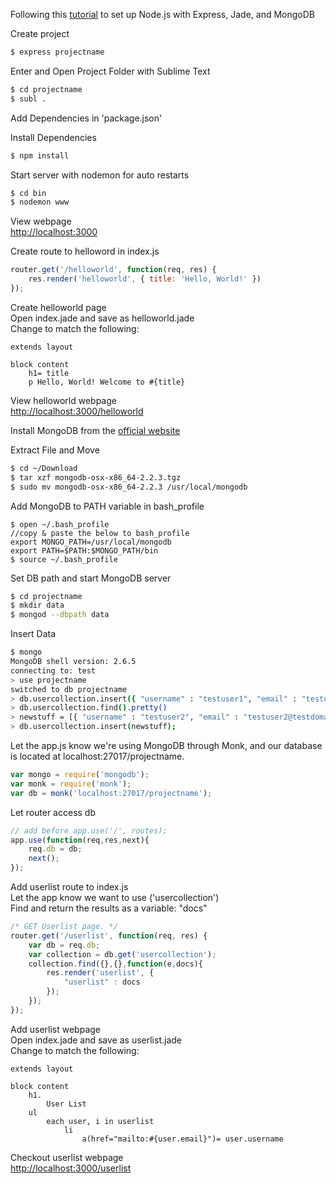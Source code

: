 Following this [tutorial](http://cwbuecheler.com/web/tutorials/2013/node-express-mongo) to set up Node.js with Express, Jade, and MongoDB

Create project  
```bash  
$ express projectname  
```  

Enter and Open Project Folder with Sublime Text
```bash  
$ cd projectname  
$ subl .  
```  

Add Dependencies in 'package.json'  

Install Dependencies
```bash  
$ npm install  
``` 
Start server with nodemon for auto restarts
```bash  
$ cd bin  
$ nodemon www  
```  

View webpage  
[http://localhost:3000](http://localhost:3000)

Create route to helloword in index.js  
```javascript
router.get('/helloworld', function(req, res) {
    res.render('helloworld', { title: 'Hello, World!' })
});
```

Create helloworld page  
Open index.jade and save as helloworld.jade  
Change to match the following:
```jade
extends layout

block content
    h1= title
    p Hello, World! Welcome to #{title}
```


View helloworld webpage  
[http://localhost:3000/helloworld](http://localhost:3000/helloworld)

Install MongoDB from the [official website](http://www.mongodb.org/downloads)

Extract File and Move
```bash  
$ cd ~/Download
$ tar xzf mongodb-osx-x86_64-2.2.3.tgz
$ sudo mv mongodb-osx-x86_64-2.2.3 /usr/local/mongodb
```  

Add MongoDB to PATH variable in bash_profile
```
$ open ~/.bash_profile
//copy & paste the below to bash_profile
export MONGO_PATH=/usr/local/mongodb
export PATH=$PATH:$MONGO_PATH/bin
$ source ~/.bash_profile
```

Set DB path and start MongoDB server
```bash
$ cd projectname
$ mkdir data
$ mongod --dbpath data
```  

Insert Data
```bash
$ mongo
MongoDB shell version: 2.6.5
connecting to: test
> use projectname
switched to db projectname
> db.usercollection.insert({ "username" : "testuser1", "email" : "testuser1@testdomain.com" })
> db.usercollection.find().pretty()
> newstuff = [{ "username" : "testuser2", "email" : "testuser2@testdomain.com" }, { "username" : "testuser3", "email" : "testuser3@testdomain.com" }]
> db.usercollection.insert(newstuff);
```

Let the app.js know we're using MongoDB through Monk, and our database is located at localhost:27017/projectname. 
```javascript
var mongo = require('mongodb');
var monk = require('monk');
var db = monk('localhost:27017/projectname');
```
Let router access db
```javascript
// add before app.use('/', routes);
app.use(function(req,res,next){
    req.db = db;
    next();
});
```
Add userlist route to index.js  
Let the app know we want to use ('usercollection')  
Find and return the results as a variable: "docs"  
```javascript
/* GET Userlist page. */
router.get('/userlist', function(req, res) {
    var db = req.db;
    var collection = db.get('usercollection');
    collection.find({},{},function(e,docs){
        res.render('userlist', {
            "userlist" : docs
        });
    });
});
```

Add userlist webpage  
Open index.jade and save as userlist.jade  
Change to match the following:  
```jade
extends layout

block content
    h1.
        User List
    ul
        each user, i in userlist
            li
                a(href="mailto:#{user.email}")= user.username
```

Checkout userlist webpage  
[http://localhost:3000/userlist](http://localhost:3000/userlist)
